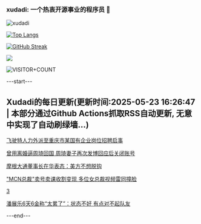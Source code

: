 ### xudadi: 一个热衷开源事业的程序员 👋

![xudadi](https://github-readme-stats-git-masterorgs-github-readme-stats-team.vercel.app/api?username=xudadi)

[![Top Langs](https://github-readme-stats.vercel.app/api/top-langs/?username=xudadi)](https://github.com/anuraghazra/github-readme-stats)

[![GitHub Streak](https://streak-stats.demolab.com?user=xudadi&locale=zh_Hans)](https://git.io/streak-stats)

![](https://raw.githubusercontent.com/xudadi/xudadi/main/assets/github-contribution-grid-snake.svg)

![VISITOR+COUNT](https://komarev.com/ghpvc/?username=xudadi&label=VISITOR+COUNT)


---start---

## Xudadi的每日更新(更新时间:2025-05-23 16:26:47 | 本部分通过Github Actions抓取RSS自动更新, 无意中实现了自动刷绿墙...)

[飞驶特人力外派至重庆市某国有企业岗位招聘启事](https://www.gongkaoleida.com/article/2414850)

[曾用离婚逼周琦回国 周琦妻子再次发博回应后关闭账号](https://m.163.com/news/article/K088UBCV053469KC.html)

[摩根大通董事长在华表态：美方不想脱钩](https://m.163.com/news/article/K0849R1G0514R9OJ.html)

["MCN总裁"卖号卖课收割变现 多位女总裁视频雷同撞脸](https://m.163.com/news/article/K085QQHJ0514D3UH.html)

[3](https://m.163.com/touch/news/sub/domestic)

[潘展乐6天6金称“太累了”：状态不好 有点对不起队友](https://m.163.com/news/article/K085FQST0530JPVV.html)

---end---
